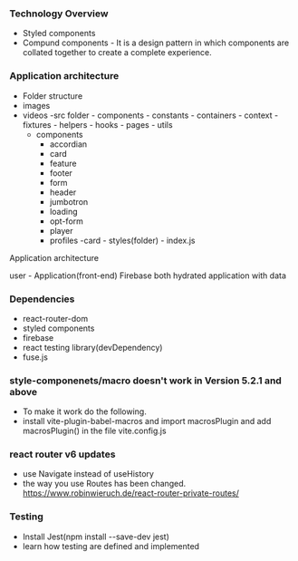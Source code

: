 ### Technology Overview

- Styled components
- Compund components - It is a design pattern in which components are collated together to create a complete experience.

### Application architecture

- Folder structure
- images
- videos
  -src folder - components - constants - containers - context - fixtures - helpers - hooks - pages - utils
  - components
    - accordian
    - card
    - feature
    - footer
    - form
    - header
    - jumbotron
    - loading
    - opt-form
    - player
    - profiles
      -card - styles(folder) - index.js

Application architecture

user - Application(front-end)
Firebase
both hydrated application with data

### Dependencies

- react-router-dom
- styled components
- firebase
- react testing library(devDependency)
- fuse.js

### style-componenets/macro doesn't work in Version 5.2.1 and above

- To make it work do the following.
- install vite-plugin-babel-macros and import macrosPlugin and add macrosPlugin() in the file vite.config.js

### react router v6 updates

- use Navigate instead of useHistory
- the way you use Routes has been changed. https://www.robinwieruch.de/react-router-private-routes/

### Testing

- Install Jest(npm install --save-dev jest)
- learn how testing are defined and implemented
